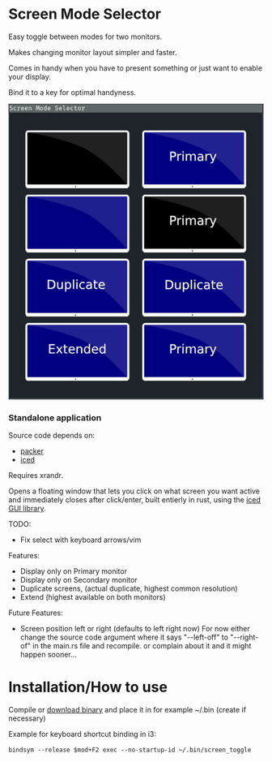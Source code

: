 # Screen Mode Selector

Easy toggle between modes for two monitors.

Makes changing monitor layout simpler and faster.

Comes in handy when you have to present something or just want to enable your display.

Bind it to a key for optimal handyness.


![](readme_assets/2021-01-06_03-15.png)
### Standalone application

Source code depends on:
- [packer](https://github.com/iptq/packer)
- [iced](https://github.com/hecrj/iced)


Requires xrandr.


Opens a floating window that lets you click on what screen you want active and immediately closes after click/enter,
built entierly in rust, using the [iced GUI library](https://github.com/hecrj/iced).




TODO:
- Fix select with keyboard arrows/vim




Features:

- Display only on Primary monitor
- Display only on Secondary monitor
- Duplicate screens, (actual duplicate, highest common resolution)
- Extend (highest available on both monitors)

Future Features:
- Screen position left or right (defaults to left right now)
    For now either change the source code argument where it says "--left-off" to "--right-of" in the main.rs file and recompile.
    or complain about it and it might happen sooner...


# Installation/How to use

Compile or [download binary](https://github.com/ardijanr/screen-modes/releases/download/Beta/screen_mode) and place it in for example ~/.bin (create if necessary)


Example for keyboard shortcut binding in i3:

```
bindsym --release $mod+F2 exec --no-startup-id ~/.bin/screen_toggle
```
